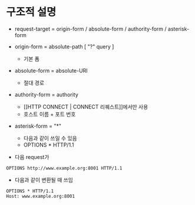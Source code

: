 # 구조적 설명
- request-target = origin-form / absolute-form / authority-form / asterisk-form

- origin-form = absolute-path [ "?" query ]
	- 기본 폼
- absolute-form = absolute-URI
	- 절대 경로
- authority-form = authority
	- [[HTTP CONNECT | CONNECT 리퀘스트]]에서만 사용
	- 호스트 이름 + 포트 번호
- asterisk-form = "\*"
	- 다음과 같이 쓰일 수 있음
	- OPTIONS * HTTP/1.1
- 다음 request가
```HTTP
OPTIONS http://www.example.org:8001 HTTP/1.1
```
- 다음과 같이 변환될 때 쓰임
```HTTP
OPTIONS * HTTP/1.1 
Host: www.example.org:8001
```

